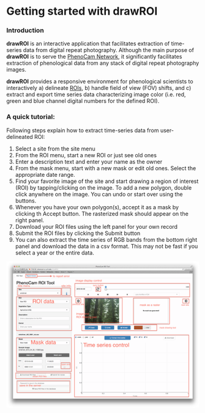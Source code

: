 Getting started with drawROI
================

### Introduction

**drawROI** is an interactive application that facilitates extraction of time-series data from digital repeat photography. Although the main purpose of **drawROI** is to serve the [PhenoCam Network](https://phenocam.sr.unh.edu/), it significantly facilitates extraction of phenological data from any stack of digital repeat photography images.

**drawROI** provides a responsive environment for phenological scientists to interactively a) delineate [ROIs](https://en.wikipedia.org/wiki/Region_of_interest), b) handle field of view (FOV) shifts, and c) extract and export time series data characterizing image color (i.e. red, green and blue channel digital numbers for the defined ROI).

### A quick tutorial:

Following steps explain how to extract time-series data from user-delineated ROI:

1.  Select a site from the site menu
2.  From the ROI menu, start a new ROI or just see old ones
3.  Enter a description text and enter your name as the owner
4.  From the mask menu, start with a new mask or edit old ones. Select the appropriate date range.
5.  Find your favorite image of the site and start drawing a region of interest (ROI) by tapping/clicking on the image. To add a new polygon, double click anywhere on the image. You can undo or start over using the buttons.
6.  Whenever you have your own polygon(s), accept it as a mask by clicking th Accept button. The rasterized mask should appear on the right panel.
7.  Download your ROI files using the left panel for your own record
8.  Submit the ROI files by clicking the Submit button
9.  You can also extract the time series of RGB bands from the bottom right panel and download the data in a csv format. This may not be fast if you select a year or the entire data.

![](www/phenoCamROI.guide.png)

